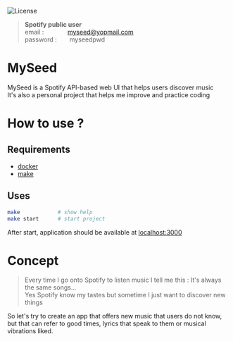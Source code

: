 ![License](https://img.shields.io/github/license/charlie-henaff/myseed)

>**Spotify public user**  
>email : &emsp;&emsp;&emsp;&nbsp; myseed@yopmail.com   
>password : &emsp;&ensp; myseedpwd

# MySeed 

<!-- >**MySeed, grow your discoveries** *a personal media hub*   -->

MySeed is a Spotify API-based web UI that helps users discover music  
It's also a personal project that helps me improve and practice coding  

# How to use ?

## Requirements 

- [docker](https://www.docker.com/get-started) 
- [make](https://www.gnu.org/software/make/)

## Uses

```sh
make            # show help
make start      # start project
```

After start, application should be available at [localhost:3000](https://localhost:3000)

# Concept

> Every time I go onto Spotify to listen music I tell me this : It's always the same songs...  
> Yes Spotify know my tastes but sometime I just want to discover new things

<!-- - Why Spotify always show me same music ?
    - Cause they know that I like these musics
- Why Spotify know my music taste ?
    - Cause I give it to them
- Why they want me to like the played music ?
    - Cause if I like music I'll stay on the app
- Why I'll like a music ?
    - Cause it remembers me a good moment
    - Cause lyrics speack to me
    - Cause I like the vibes -->

So let's try to create an app that offers new music that users do not know, but that can refer to good times, lyrics that speak to them or musical vibrations liked.

<!-- # Modules
MySeed is like an hub to discover music / streams / videos / art ...  
It includes "modules" that can help user in there discoveries

## MyPlaylist
MyPlaylist should generate a music playlist for the user

Settings        |   Details
--------        |   -------
search          |   playlist based on search string (user / album / song / genre)
new             |   playlist of new songs never heard by this user
genre           |   playlist of songs only for the selected genres -->
